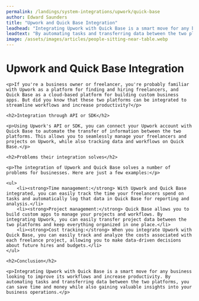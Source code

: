 ```yaml
---
permalink: /landings/system-integrations/upwork/quick-base
author: Edward Saunders
title: "Upwork and Quick Base Integration"
leadhead: "Integrating Upwork with Quick Base is a smart move for any business looking to improve its workflows and increase productivity"
leadtext: "By automating tasks and transferring data between the two platforms, you can save time and money while also gaining valuable insights into your business operations."
image: /assets/images/articles/people-sitting-near-table.webp
---
```

<div class="arttext">
	<h1>Upwork and Quick Base Integration</h1>

	<p>If you're a business owner or freelancer, you're probably familiar with Upwork as a platform for finding and hiring freelancers, and Quick Base as a cloud-based platform for building custom business apps. But did you know that these two platforms can be integrated to streamline workflows and increase productivity?</p>

	<h2>Integration through API or SDK</h2>

	<p>Using Upwork's API or SDK, you can connect your Upwork account with Quick Base to automate the transfer of information between the two platforms. This allows you to seamlessly manage your freelancers and projects on Upwork, while also tracking data and workflows on Quick Base.</p>

	<h2>Problems their integration solves</h2>

	<p>The integration of Upwork and Quick Base solves a number of problems for businesses. Here are just a few examples:</p>

	<ul>
		<li><strong>Time management:</strong> With Upwork and Quick Base integrated, you can easily track the time your freelancers spend on tasks and automatically log that data in Quick Base for reporting and analysis.</li>
		<li><strong>Project management:</strong> Quick Base allows you to build custom apps to manage your projects and workflows. By integrating Upwork, you can easily transfer project data between the two platforms and keep everything organized in one place.</li>
		<li><strong>Cost tracking:</strong> When you integrate Upwork with Quick Base, you can easily track and analyze the costs associated with each freelance project, allowing you to make data-driven decisions about future hires and budgets.</li>
	</ul>

	<h2>Conclusion</h2>

	<p>Integrating Upwork with Quick Base is a smart move for any business looking to improve its workflows and increase productivity. By automating tasks and transferring data between the two platforms, you can save time and money while also gaining valuable insights into your business operations.</p>

</div>